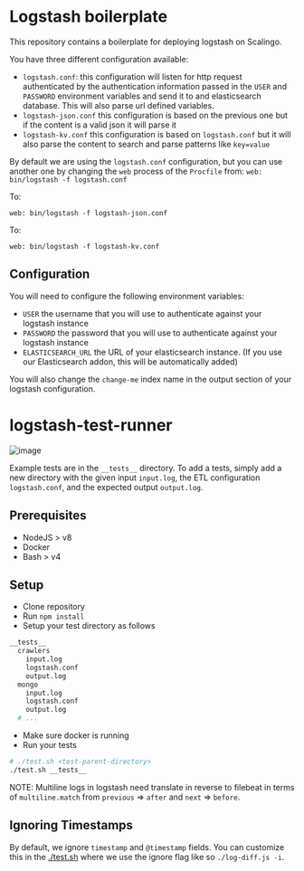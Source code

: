 # Logstash boilerplate

This repository contains a boilerplate for deploying logstash on Scalingo.

You have three different configuration available:

* `logstash.conf`: this configuration will listen for http request
  authenticated by the authentication information passed in the `USER` and
  `PASSWORD` environment variables and send it to and elasticsearch database.
  This will also parse url defined variables.
* `logstash-json.conf` this configuration is based on the previous one but if
  the content is a valid json it will parse it
* `logstash-kv.conf` this configuration is based on `logstash.conf` but it will
  also parse the content to search and parse patterns like `key=value`

By default we are using the `logstash.conf` configuration, but you can use
another one by changing the `web` process of the `Procfile` from: ``` web:
bin/logstash -f logstash.conf ```

To:
```
web: bin/logstash -f logstash-json.conf
```

To:
```
web: bin/logstash -f logstash-kv.conf
```

## Configuration

You will need to configure the following environment variables:

* `USER` the username that you will use to authenticate against your logstash
  instance
* `PASSWORD` the password that you will use to authenticate against your
  logstash instance
* `ELASTICSEARCH_URL` the URL of your elasticsearch instance. (If you use our
  Elasticsearch addon, this will be automatically added)

You will also change the `change-me` index name in the output section of your
logstash configuration.
# logstash-test-runner

![image](http://i.imgur.com/hQm9yAb.gif)

Example tests are in the `__tests__` directory.
To add a tests, simply add a new directory with the given input `input.log`, the ETL configuration `logstash.conf`, and the expected output `output.log`.

## Prerequisites

* NodeJS > v8
* Docker
* Bash > v4

## Setup

* Clone repository
* Run `npm install`
* Setup your test directory as follows

```sh
__tests__
  crawlers
    input.log
    logstash.conf
    output.log
  mongo
    input.log
    logstash.conf
    output.log
  # ...
```

* Make sure docker is running
* Run your tests

```sh
# ./test.sh <test-parent-directory>
./test.sh __tests__
```

NOTE: Multiline logs in logstash need translate in reverse to filebeat in terms of `multiline.match` from `previous` => `after` and `next` => `before`.

## Ignoring Timestamps

By default, we ignore `timestamp` and `@timestamp` fields. You can customize this in the [./test.sh](./test.sh) where we use the ignore flag like so `./log-diff.js -i`.

